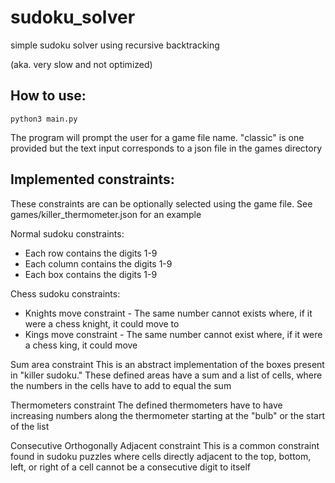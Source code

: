 # sudoku_solver

simple sudoku solver using recursive backtracking

(aka. very slow and not optimized)

## How to use:
```
python3 main.py
```

The program will prompt the user for a game file name. "classic" is one provided but the text input corresponds to a json file in the games directory

## Implemented constraints:
These constraints are can be optionally selected using the game file. See games/killer_thermometer.json for an example

Normal sudoku constraints:
- Each row contains the digits 1-9
- Each column contains the digits 1-9
- Each box contains the digits 1-9

Chess sudoku constraints:
- Knights move constraint - The same number cannot exists where, if it were a chess knight, it could move to
- Kings move constraint - The same number cannot exist where, if it were a chess king, it could move

Sum area constraint
This is an abstract implementation of the boxes present in "killer sudoku." These defined areas have a sum and a list of cells, where the numbers in the cells have to add to equal the sum

Thermometers constraint
The defined thermometers have to have increasing numbers along the thermometer starting at the "bulb" or the start of the list

Consecutive Orthogonally Adjacent constraint
This is a common constraint found in sudoku puzzles where cells directly adjacent to the top, bottom, left, or right of a cell cannot be a consecutive digit to itself

